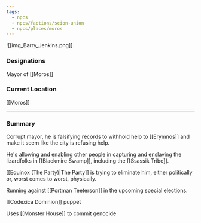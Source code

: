 ```yaml
---
tags:
  - npcs
  - npcs/factions/scion-union
  - npcs/places/moros
---
```


![[img_Barry_Jenkins.png]]


### Designations
Mayor of [[Moros]]

### Current Location
[[Moros]]

___
### Summary
Corrupt mayor, he is falsifying records to withhold help to [[Erymnos]] and make it seem like the city is refusing help.

He's allowing and enabling other people in capturing and enslaving the lizardfolks in [[Blackmire Swamp]], including the [[Ssassik Tribe]].


[[Equinox (The Party)|The Party]] is trying to eliminate him, either politically or, worst comes to worst, physically.

Running against [[Portman Teeterson]] in the upcoming special elections.

[[Codexica Dominion]] puppet

Uses [[Monster House]] to commit genocide